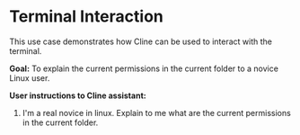 # Terminal Interaction

This use case demonstrates how Cline can be used to interact with the terminal.

**Goal:** To explain the current permissions in the current folder to a novice Linux user.

**User instructions to Cline assistant:**
1. I'm a real novice in linux. Explain to me what are the current permissions in the current folder.

